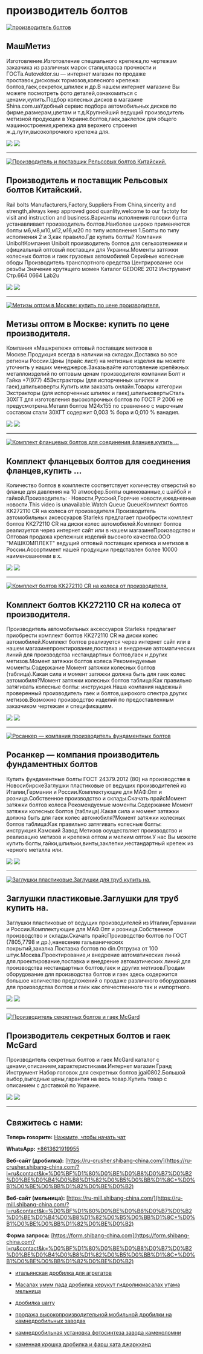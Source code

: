 # производитель болтов

<a href="https://swt.shibang-china.com/?l=ru&img&k=%D0%BF%D1%80%D0%BE%D0%B8%D0%B7%D0%B2%D0%BE%D0%B4%D0%B8%D1%82%D0%B5%D0%BB%D1%8C+%D0%B1%D0%BE%D0%BB%D1%82%D0%BE%D0%B2" target="_blank">![производитель болтов](http://static.shibang-china.com/all-800x300/1372.jpg)</a>

## МашМетиз
Изготовление.Изготовление специального крепежа,по чертежам заказчика из различных марок стали,класса прочности и ГОСТа.Autovektor.su — интернет магазин по продаже проставок,дисковых тормозов,колесного крепежа: болтов,гаек,секреток,шпилек и др.В нашем интернет магазине Вы можете посмотреть фото деталей,ознакомиться с ценами,купить.Подбор колесных дисков в магазине Shina.com.uaУдобный сервис подбора автомобильных дисков по фирме,размерам,цветам и т.д.Крупнейший ведущий производитель метизной продукции в Украине.болтов,гаек,заклепок для общего машиностроения,крепежа для верхнего строения ж.д.пути,высокопрочного крепежа для.


<a href="https://whatsapp.shibangsoft.com/WhatsApp.php" target="_blank" title="WhatsApp">![](http://static.shibang-china.com/icon/whatsapp.png)</a> <a href="https://swt.shibang-china.com/?l=ru&icon&k=%D0%BF%D1%80%D0%BE%D0%B8%D0%B7%D0%B2%D0%BE%D0%B4%D0%B8%D1%82%D0%B5%D0%BB%D1%8C+%D0%B1%D0%BE%D0%BB%D1%82%D0%BE%D0%B2" target="_blank">![](http://static.shibang-china.com/icon/chat-ru.png)</a>

---

<a href="https://swt.shibang-china.com/?l=ru&img&k=%D0%BF%D1%80%D0%BE%D0%B8%D0%B7%D0%B2%D0%BE%D0%B4%D0%B8%D1%82%D0%B5%D0%BB%D1%8C+%D0%B1%D0%BE%D0%BB%D1%82%D0%BE%D0%B2" target="_blank">![Производитель и поставщик Рельсовых болтов Китайский.](http://static.shibang-china.com/all-800x300/443.jpg)</a>

## Производитель и поставщик Рельсовых болтов Китайский.
Rail bolts Manufacturers,Factory,Suppliers From China,sincerity and strength,always keep approved good quanlity,welcome to our factoty for visit and instruction and business.Варианты исполнения головки болта устанавливает производитель болтов.Наиболее широко применяются болты м6,м8,м10,м12,м16,м20 по типу исполнения 1.Болты по типу исполнения 2 и 3,как правило.Где купить болты? Компания UniboltКомпания Unibolt производитель болтов для сельхозтехники и официальный оптовый поставщик для Украины.Моменты затяжки колесных болтов и гаек грузовых автомобилей Серийные колесные ободы Производитель транспортного средства Центрирование оси резьбы Значение крутящего момен Каталог GEDORE 2012 Инструмент Стр.664 0664 Lab2u


<a href="https://whatsapp.shibangsoft.com/WhatsApp.php" target="_blank" title="WhatsApp">![](http://static.shibang-china.com/icon/whatsapp.png)</a> <a href="https://swt.shibang-china.com/?l=ru&icon&k=%D0%BF%D1%80%D0%BE%D0%B8%D0%B7%D0%B2%D0%BE%D0%B4%D0%B8%D1%82%D0%B5%D0%BB%D1%8C+%D0%B1%D0%BE%D0%BB%D1%82%D0%BE%D0%B2" target="_blank">![](http://static.shibang-china.com/icon/chat-ru.png)</a>

---

<a href="https://swt.shibang-china.com/?l=ru&img&k=%D0%BF%D1%80%D0%BE%D0%B8%D0%B7%D0%B2%D0%BE%D0%B4%D0%B8%D1%82%D0%B5%D0%BB%D1%8C+%D0%B1%D0%BE%D0%BB%D1%82%D0%BE%D0%B2" target="_blank">![Метизы оптом в Москве: купить по цене производителя.](http://static.shibang-china.com/all-800x300/684.jpg)</a>

## Метизы оптом в Москве: купить по цене производителя.
Компания &#171;Машкрепеж&#187; оптовый поставщик метизов в Москве.Продукция всегда в наличии на складах.Доставка во все регионы России.Цены (прайс лист) на метизные изделия вы можете уточнить у наших менеджеров.Заказывайте изготовление крепёжных металлоизделий по оптовым ценам производителя компании Болт и Гайка +7(977) 45Экстракторы (для испорченных шпилек и гаек),шпильковерты.Купить или заказать онлайн.Товары категории Экстракторы (для испорченных шпилек и гаек),шпильковертыСталь 30ХГТ для изготовления высокопрочных болтов по ГОСТ Р 2006 не предусмотрена.Металл болтов М24х155 по сравнению с марочным составом стали 30ХГТ содержит 0,003 % бора и 0,010 % ванадия.


<a href="https://whatsapp.shibangsoft.com/WhatsApp.php" target="_blank" title="WhatsApp">![](http://static.shibang-china.com/icon/whatsapp.png)</a> <a href="https://swt.shibang-china.com/?l=ru&icon&k=%D0%BF%D1%80%D0%BE%D0%B8%D0%B7%D0%B2%D0%BE%D0%B4%D0%B8%D1%82%D0%B5%D0%BB%D1%8C+%D0%B1%D0%BE%D0%BB%D1%82%D0%BE%D0%B2" target="_blank">![](http://static.shibang-china.com/icon/chat-ru.png)</a>

---

<a href="https://swt.shibang-china.com/?l=ru&img&k=%D0%BF%D1%80%D0%BE%D0%B8%D0%B7%D0%B2%D0%BE%D0%B4%D0%B8%D1%82%D0%B5%D0%BB%D1%8C+%D0%B1%D0%BE%D0%BB%D1%82%D0%BE%D0%B2" target="_blank">![Комплект фланцевых болтов для соединения фланцев,купить …](http://static.shibang-china.com/all-800x300/814.jpg)</a>

## Комплект фланцевых болтов для соединения фланцев,купить …
Количество болтов в комплекте соответствует количеству отверстий во фланце для давления на 10 атмосфер.Болты оцинкованные,с шайбой и гайкой.Производитель:&nbsp;&#0183;&#32;Новости,Русский,Горячие новости,ежедневные новости.This video is unavailable.Watch Queue QueueКомплект болтов KK272110 CR на колеса от производителя.Производитель автомобильных аксессуаров Starleks предлагает приобрести комплект болтов KK272110 CR на диски колес автомобилей.Комплект болтов реализуется через интернет сайт или в нашем магазинеПроизводство и Оптовая продажа крепежных изделий высокого качества.ООО &quot;МАШКОМПЛЕКТ&quot; ведущий оптовый поставщик крепежа и метизов в России.Ассортимент нашей продукции представлен более 10000 наименованиями в х.


<a href="https://whatsapp.shibangsoft.com/WhatsApp.php" target="_blank" title="WhatsApp">![](http://static.shibang-china.com/icon/whatsapp.png)</a> <a href="https://swt.shibang-china.com/?l=ru&icon&k=%D0%BF%D1%80%D0%BE%D0%B8%D0%B7%D0%B2%D0%BE%D0%B4%D0%B8%D1%82%D0%B5%D0%BB%D1%8C+%D0%B1%D0%BE%D0%BB%D1%82%D0%BE%D0%B2" target="_blank">![](http://static.shibang-china.com/icon/chat-ru.png)</a>

---

<a href="https://swt.shibang-china.com/?l=ru&img&k=%D0%BF%D1%80%D0%BE%D0%B8%D0%B7%D0%B2%D0%BE%D0%B4%D0%B8%D1%82%D0%B5%D0%BB%D1%8C+%D0%B1%D0%BE%D0%BB%D1%82%D0%BE%D0%B2" target="_blank">![Комплект болтов KK272110 CR на колеса от производителя.](http://static.shibang-china.com/all-800x300/622.jpg)</a>

## Комплект болтов KK272110 CR на колеса от производителя.
Производитель автомобильных аксессуаров Starleks предлагает приобрести комплект болтов KK272110 CR на диски колес автомобилей.Комплект болтов реализуется через интернет сайт или в нашем магазинепроектирование,поставка и внедрение автоматических линий для производства нестандартных болтов,гаек и других метизов.Момент затяжки болтов колеса Рекомендуемые моменты.Содержание Момент затяжки колесных болтов (таблица).Какая сила и момент затяжки должна быть для гаек колес автомобиля?Момент затяжки колесных болтов таблица:Как правильно затягивать колесные болты: инструкция.Наша компания надежный проверенный производитель гаек и болтов,широкого спектра других метизов.Возможно производство изделий по предоставленным заказчиком чертежам и спецификациям.


<a href="https://whatsapp.shibangsoft.com/WhatsApp.php" target="_blank" title="WhatsApp">![](http://static.shibang-china.com/icon/whatsapp.png)</a> <a href="https://swt.shibang-china.com/?l=ru&icon&k=%D0%BF%D1%80%D0%BE%D0%B8%D0%B7%D0%B2%D0%BE%D0%B4%D0%B8%D1%82%D0%B5%D0%BB%D1%8C+%D0%B1%D0%BE%D0%BB%D1%82%D0%BE%D0%B2" target="_blank">![](http://static.shibang-china.com/icon/chat-ru.png)</a>

---

<a href="https://swt.shibang-china.com/?l=ru&img&k=%D0%BF%D1%80%D0%BE%D0%B8%D0%B7%D0%B2%D0%BE%D0%B4%D0%B8%D1%82%D0%B5%D0%BB%D1%8C+%D0%B1%D0%BE%D0%BB%D1%82%D0%BE%D0%B2" target="_blank">![Росанкер — компания производитель фундаментных болтов](http://static.shibang-china.com/all-800x300/395.jpg)</a>

## Росанкер — компания производитель фундаментных болтов
Купить фундаментные болты ГОСТ 24379.2012 (80) на производстве в НовосибирскеЗаглушки пластиковые от ведущих производителей из Италии,Германии и России.Комплектующие для МАФ.Опт и розница.Собственное производство и склады.Скачать прайсМомент затяжки болтов колеса Рекомендуемые моменты.Содержание Момент затяжки колесных болтов (таблица).Какая сила и момент затяжки должна быть для гаек колес автомобиля?Момент затяжки колесных болтов таблица:Как правильно затягивать колесные болты: инструкция.Камский Завод Метизов осуществляет производство и реализацию метизов и крепежа оптом и мелким оптом.У нас Вы можете купить болты,гайки,шпильки,винты,заклепки,нестандартный крепеж из черного металла или.


<a href="https://whatsapp.shibangsoft.com/WhatsApp.php" target="_blank" title="WhatsApp">![](http://static.shibang-china.com/icon/whatsapp.png)</a> <a href="https://swt.shibang-china.com/?l=ru&icon&k=%D0%BF%D1%80%D0%BE%D0%B8%D0%B7%D0%B2%D0%BE%D0%B4%D0%B8%D1%82%D0%B5%D0%BB%D1%8C+%D0%B1%D0%BE%D0%BB%D1%82%D0%BE%D0%B2" target="_blank">![](http://static.shibang-china.com/icon/chat-ru.png)</a>

---

<a href="https://swt.shibang-china.com/?l=ru&img&k=%D0%BF%D1%80%D0%BE%D0%B8%D0%B7%D0%B2%D0%BE%D0%B4%D0%B8%D1%82%D0%B5%D0%BB%D1%8C+%D0%B1%D0%BE%D0%BB%D1%82%D0%BE%D0%B2" target="_blank">![Заглушки пластиковые.Заглушки для труб купить на.](http://static.shibang-china.com/all-800x300/899.jpg)</a>

## Заглушки пластиковые.Заглушки для труб купить на.
Заглушки пластиковые от ведущих производителей из Италии,Германии и России.Комплектующие для МАФ.Опт и розница.Собственное производство и склады.Скачать прайсПроизводство болтов по ГОСТ (7805,7798 и др.),нанесение гальванических покрытий,закалка.Поставка болтов по din.Отгрузка от 100 штук.Москва.Проектирование,и внедрение автоматических линий для.проектирование,поставка и внедрение автоматических линий для производства нестандартных болтов,гаек и других метизов.Продам оборудование для производства болтов и гаек здесь содержится большое количество предложений о продаже различного оборудования для производства болтов и гаек как отечественного так и импортного.


<a href="https://whatsapp.shibangsoft.com/WhatsApp.php" target="_blank" title="WhatsApp">![](http://static.shibang-china.com/icon/whatsapp.png)</a> <a href="https://swt.shibang-china.com/?l=ru&icon&k=%D0%BF%D1%80%D0%BE%D0%B8%D0%B7%D0%B2%D0%BE%D0%B4%D0%B8%D1%82%D0%B5%D0%BB%D1%8C+%D0%B1%D0%BE%D0%BB%D1%82%D0%BE%D0%B2" target="_blank">![](http://static.shibang-china.com/icon/chat-ru.png)</a>

---

<a href="https://swt.shibang-china.com/?l=ru&img&k=%D0%BF%D1%80%D0%BE%D0%B8%D0%B7%D0%B2%D0%BE%D0%B4%D0%B8%D1%82%D0%B5%D0%BB%D1%8C+%D0%B1%D0%BE%D0%BB%D1%82%D0%BE%D0%B2" target="_blank">![Производитель секретных болтов и гаек McGard](http://static.shibang-china.com/all-800x300/1347.jpg)</a>

## Производитель секретных болтов и гаек McGard
Производитель секретных болтов и гаек McGard каталог с ценами,описанием,характеристиками.Интернет магазин Гранд Инструмент Набор головок для секретных болтов jgai0802.Большой выбор,выгодные цены,гарантия на весь товар.Купить товар с описанием с доставкой по Украине.

<a href="https://whatsapp.shibangsoft.com/WhatsApp.php" target="_blank" title="WhatsApp">![](http://static.shibang-china.com/icon/whatsapp.png)</a> <a href="https://swt.shibang-china.com/?l=ru&icon&k=%D0%BF%D1%80%D0%BE%D0%B8%D0%B7%D0%B2%D0%BE%D0%B4%D0%B8%D1%82%D0%B5%D0%BB%D1%8C+%D0%B1%D0%BE%D0%BB%D1%82%D0%BE%D0%B2" target="_blank">![](http://static.shibang-china.com/icon/chat-ru.png)</a>

---
## Свяжитесь с нами:

**Теперь говорите:** [Нажмите, чтобы начать чат](https://swt.shibang-china.com?l=ru&contact&k=%D0%BF%D1%80%D0%BE%D0%B8%D0%B7%D0%B2%D0%BE%D0%B4%D0%B8%D1%82%D0%B5%D0%BB%D1%8C+%D0%B1%D0%BE%D0%BB%D1%82%D0%BE%D0%B2)

**WhatsApp:**  [+8613621919955](https://whatsapp.shibangsoft.com/WhatsApp.php)

**Веб-сайт (дробилка):** [https://ru-crusher.shibang-china.com/](https://ru-crusher.shibang-china.com/?l=ru&contact&k=%D0%BF%D1%80%D0%BE%D0%B8%D0%B7%D0%B2%D0%BE%D0%B4%D0%B8%D1%82%D0%B5%D0%BB%D1%8C+%D0%B1%D0%BE%D0%BB%D1%82%D0%BE%D0%B2)

**Веб-сайт (мельница):** [https://ru-mill.shibang-china.com/](https://ru-mill.shibang-china.com/?l=ru&contact&k=%D0%BF%D1%80%D0%BE%D0%B8%D0%B7%D0%B2%D0%BE%D0%B4%D0%B8%D1%82%D0%B5%D0%BB%D1%8C+%D0%B1%D0%BE%D0%BB%D1%82%D0%BE%D0%B2)

**Форма запроса:** [https://form.shibang-china.com](https://form.shibang-china.com?l=ru&contact&k=%D0%BF%D1%80%D0%BE%D0%B8%D0%B7%D0%B2%D0%BE%D0%B4%D0%B8%D1%82%D0%B5%D0%BB%D1%8C+%D0%B1%D0%BE%D0%BB%D1%82%D0%BE%D0%B2)

* [итальянская дробилка для агрегатов](../132/%D0%B8%D1%82%D0%B0%D0%BB%D1%8C%D1%8F%D0%BD%D1%81%D0%BA%D0%B0%D1%8F%20%D0%B4%D1%80%D0%BE%D0%B1%D0%B8%D0%BB%D0%BA%D0%B0%20%D0%B4%D0%BB%D1%8F%20%D0%B0%D0%B3%D1%80%D0%B5%D0%B3%D0%B0%D1%82%D0%BE%D0%B2.md)

* [Масалах умум пада дробилка керукут гидроликмасалах утама мельница](../132/%D0%9C%D0%B0%D1%81%D0%B0%D0%BB%D0%B0%D1%85%20%D1%83%D0%BC%D1%83%D0%BC%20%D0%BF%D0%B0%D0%B4%D0%B0%20%D0%B4%D1%80%D0%BE%D0%B1%D0%B8%D0%BB%D0%BA%D0%B0%20%D0%BA%D0%B5%D1%80%D1%83%D0%BA%D1%83%D1%82%20%D0%B3%D0%B8%D0%B4%D1%80%D0%BE%D0%BB%D0%B8%D0%BA%D0%BC%D0%B0%D1%81%D0%B0%D0%BB%D0%B0%D1%85%20%D1%83%D1%82%D0%B0%D0%BC%D0%B0%20%D0%BC%D0%B5%D0%BB%D1%8C%D0%BD%D0%B8%D1%86%D0%B0.md)

* [дробилка uarry](../135/%D0%B4%D1%80%D0%BE%D0%B1%D0%B8%D0%BB%D0%BA%D0%B0%20uarry.md)

* [продажа высокопроизводительной мобильной дробилки на камнедробильных заводах](../133/%D0%BF%D1%80%D0%BE%D0%B4%D0%B0%D0%B6%D0%B0%20%D0%B2%D1%8B%D1%81%D0%BE%D0%BA%D0%BE%D0%BF%D1%80%D0%BE%D0%B8%D0%B7%D0%B2%D0%BE%D0%B4%D0%B8%D1%82%D0%B5%D0%BB%D1%8C%D0%BD%D0%BE%D0%B9%20%D0%BC%D0%BE%D0%B1%D0%B8%D0%BB%D1%8C%D0%BD%D0%BE%D0%B9%20%D0%B4%D1%80%D0%BE%D0%B1%D0%B8%D0%BB%D0%BA%D0%B8%20%D0%BD%D0%B0%20%D0%BA%D0%B0%D0%BC%D0%BD%D0%B5%D0%B4%D1%80%D0%BE%D0%B1%D0%B8%D0%BB%D1%8C%D0%BD%D1%8B%D1%85%20%D0%B7%D0%B0%D0%B2%D0%BE%D0%B4%D0%B0%D1%85.md)

* [камнедробильная установка фотосинтеза завода каменоломни](../134/%D0%BA%D0%B0%D0%BC%D0%BD%D0%B5%D0%B4%D1%80%D0%BE%D0%B1%D0%B8%D0%BB%D1%8C%D0%BD%D0%B0%D1%8F%20%D1%83%D1%81%D1%82%D0%B0%D0%BD%D0%BE%D0%B2%D0%BA%D0%B0%20%D1%84%D0%BE%D1%82%D0%BE%D1%81%D0%B8%D0%BD%D1%82%D0%B5%D0%B7%D0%B0%20%D0%B7%D0%B0%D0%B2%D0%BE%D0%B4%D0%B0%20%D0%BA%D0%B0%D0%BC%D0%B5%D0%BD%D0%BE%D0%BB%D0%BE%D0%BC%D0%BD%D0%B8.md)

* [каменная крошка дробилка и фарш хата джаркханд](../134/%D0%BA%D0%B0%D0%BC%D0%B5%D0%BD%D0%BD%D0%B0%D1%8F%20%D0%BA%D1%80%D0%BE%D1%88%D0%BA%D0%B0%20%D0%B4%D1%80%D0%BE%D0%B1%D0%B8%D0%BB%D0%BA%D0%B0%20%D0%B8%20%D1%84%D0%B0%D1%80%D1%88%20%D1%85%D0%B0%D1%82%D0%B0%20%D0%B4%D0%B6%D0%B0%D1%80%D0%BA%D1%85%D0%B0%D0%BD%D0%B4.md)
